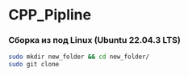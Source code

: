# CPP_Pipline

### Сборка из под Linux (Ubuntu 22.04.3 LTS)

~~~bash
sudo mkdir new_folder && cd new_folder/
sudo git clone
~~~


